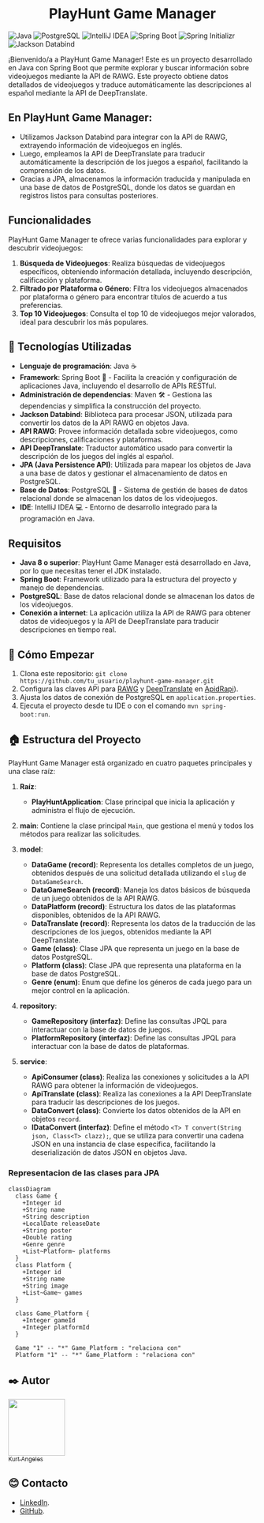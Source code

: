 <div align="center">

# PlayHunt Game Manager

</div>

![Java](https://img.shields.io/badge/-Java-007396?style=flat-square&logo=java&logoColor=ffffff)
![PostgreSQL](https://img.shields.io/badge/-PostgreSQL-336791?style=flat-square&logo=postgresql&logoColor=ffffff)
![IntelliJ IDEA](https://img.shields.io/badge/-IntelliJ%20IDEA-000000?style=flat-square&logo=intellij-idea&logoColor=ffffff)
![Spring Boot](https://img.shields.io/badge/-Spring%20Boot-6DB33F?style=flat-square&logo=spring-boot&logoColor=ffffff)
![Spring Initializr](https://img.shields.io/badge/-Spring%20Initializr-6DB33F?style=flat-square&logo=spring&logoColor=ffffff)
![Jackson Databind](https://img.shields.io/badge/-Jackson%20Databind-2E7D32?style=flat-square&logo=java&logoColor=ffffff)

¡Bienvenido/a a PlayHunt Game Manager! Este es un proyecto desarrollado en Java con Spring Boot que permite explorar y buscar información sobre videojuegos mediante la API de RAWG. Este proyecto obtiene datos detallados de videojuegos y traduce automáticamente las descripciones al español mediante la API de DeepTranslate.

## En PlayHunt Game Manager:

- Utilizamos Jackson Databind para integrar con la API de RAWG, extrayendo información de videojuegos en inglés.
- Luego, empleamos la API de DeepTranslate para traducir automáticamente la descripción de los juegos a español, facilitando la comprensión de los datos.
- Gracias a JPA, almacenamos la información traducida y manipulada en una base de datos de PostgreSQL, donde los datos se guardan en registros listos para consultas posteriores.

## Funcionalidades

PlayHunt Game Manager te ofrece varias funcionalidades para explorar y descubrir videojuegos:

1. **Búsqueda de Videojuegos**: Realiza búsquedas de videojuegos específicos, obteniendo información detallada, incluyendo descripción, calificación y plataforma.
2. **Filtrado por Plataforma o Género**: Filtra los videojuegos almacenados por plataforma o género para encontrar títulos de acuerdo a tus preferencias.
3. **Top 10 Videojuegos**: Consulta el top 10 de videojuegos mejor valorados, ideal para descubrir los más populares.

## 🔧 Tecnologías Utilizadas

- **Lenguaje de programación**: Java ☕
- **Framework**: Spring Boot 🌱 - Facilita la creación y configuración de aplicaciones Java, incluyendo el desarrollo de APIs RESTful.
- **Administración de dependencias**: Maven 🛠️ - Gestiona las dependencias y simplifica la construcción del proyecto.
- **Jackson Databind**: Biblioteca para procesar JSON, utilizada para convertir los datos de la API RAWG en objetos Java.
- **API RAWG**: Provee información detallada sobre videojuegos, como descripciones, calificaciones y plataformas.
- **API DeepTranslate**: Traductor automático usado para convertir la descripción de los juegos del inglés al español.
- **JPA (Java Persistence API)**: Utilizada para mapear los objetos de Java a una base de datos y gestionar el almacenamiento de datos en PostgreSQL.
- **Base de Datos**: PostgreSQL 🐘 - Sistema de gestión de bases de datos relacional donde se almacenan los datos de los videojuegos.
- **IDE**: IntelliJ IDEA 💻 - Entorno de desarrollo integrado para la programación en Java.

## Requisitos

- **Java 8 o superior**: PlayHunt Game Manager está desarrollado en Java, por lo que necesitas tener el JDK instalado.
- **Spring Boot**: Framework utilizado para la estructura del proyecto y manejo de dependencias.
- **PostgreSQL**: Base de datos relacional donde se almacenan los datos de los videojuegos.
- **Conexión a internet**: La aplicación utiliza la API de RAWG para obtener datos de videojuegos y la API de DeepTranslate para traducir descripciones en tiempo real.


## 🚀 Cómo Empezar

1. Clona este repositorio: `git clone https://github.com/tu_usuario/playhunt-game-manager.git`
2. Configura las claves API para [RAWG](https://rawg.io/apidocs) y [DeepTranslate](https://rapidapi.com/gatzuma/api/deep-translate1) en [ApidRapi](https://rapidapi.com)).
3. Ajusta los datos de conexión de PostgreSQL en `application.properties`.
4. Ejecuta el proyecto desde tu IDE o con el comando `mvn spring-boot:run`.


## 🏠 Estructura del Proyecto

PlayHunt Game Manager está organizado en cuatro paquetes principales y una clase raíz:

1. **Raíz**:
   - **PlayHuntApplication**: Clase principal que inicia la aplicación y administra el flujo de ejecución.

2. **main**: Contiene la clase principal `Main`, que gestiona el menú y todos los métodos para realizar las solicitudes.

3. **model**: 
   - **DataGame (record)**: Representa los detalles completos de un juego, obtenidos después de una solicitud detallada utilizando el `slug` de `DataGameSearch`.
   - **DataGameSearch (record)**: Maneja los datos básicos de búsqueda de un juego obtenidos de la API RAWG.
   - **DataPlatform (record)**: Estructura los datos de las plataformas disponibles, obtenidos de la API RAWG.
   - **DataTranslate (record)**: Representa los datos de la traducción de las descripciones de los juegos, obtenidos mediante la API DeepTranslate.
   - **Game (class)**: Clase JPA que representa un juego en la base de datos PostgreSQL.
   - **Platform (class)**: Clase JPA que representa una plataforma en la base de datos PostgreSQL.
   - **Genre (enum)**: Enum que define los géneros de cada juego para un mejor control en la aplicación.

4. **repository**:
   - **GameRepository (interfaz)**: Define las consultas JPQL para interactuar con la base de datos de juegos.
   - **PlatformRepository (interfaz)**: Define las consultas JPQL para interactuar con la base de datos de plataformas.

5. **service**:
   - **ApiConsumer (class)**: Realiza las conexiones y solicitudes a la API RAWG para obtener la información de videojuegos.
   - **ApiTranslate (class)**: Realiza las conexiones a la API DeepTranslate para traducir las descripciones de los juegos.
   - **DataConvert (class)**: Convierte los datos obtenidos de la API en objetos `record`.
   - **IDataConvert (interfaz)**: Define el método `<T> T convert(String json, Class<T> clazz);`, que se utiliza para convertir una cadena JSON en una instancia de clase específica, facilitando la deserialización de datos JSON en objetos Java.

### Representacion de las clases para JPA

```mermaid
classDiagram
  class Game {
    +Integer id
    +String name
    +String description
    +LocalDate releaseDate
    +String poster
    +Double rating
    +Genre genre
    +List~Platform~ platforms
  }
  class Platform {
    +Integer id
    +String name
    +String image
    +List~Game~ games
  }

  class Game_Platform {
    +Integer gameId
    +Integer platformId
  }

  Game "1" -- "*" Game_Platform : "relaciona con"
  Platform "1" -- "*" Game_Platform : "relaciona con"
```

## ✒️ Autor

[<img src="https://avatars.githubusercontent.com/u/82422415?v=4" width=115><br><sub>Kurt Angeles</sub>](https://github.com/kurttck)

## 😊 Contacto

* [LinkedIn](https://www.linkedin.com/in/kurt-angeles-segura/).
* [GitHub](https://github.com/kurttck).

